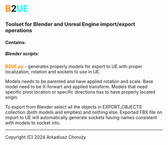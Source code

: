 # <font color="darkorange">B</font>2<font color="cyan">UE</font>

### Toolset for Blender and Unreal Engine import/export operations

#### Contains:

##### Blender scripts:

<font color="darkorange">**B2UE.py**</font> - generates properly models for export to UE with proper localization, rotation and sockets to use in UE.

Models needs to be parented and have applied rotation and scale. Base model need to be X-forwart and applied transform. Models that need specific pivot location or specific directions has to have properly located origin.

To export from Blender select all the objects in EXPORT_OBJECTS collection (both models and empties) and nothing else. Exported FBX file on import to UE will automatically generate sockets having names consistent with models to socket into.

---

Copyright (C) 2024 Arkadiusz Choruży
